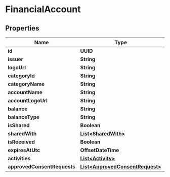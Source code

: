 

# FinancialAccount


## Properties

Name | Type | Description | Notes
------------ | ------------- | ------------- | -------------
**id** | **UUID** |  |  [optional]
**issuer** | **String** |  |  [optional]
**logoUrl** | **String** |  |  [optional]
**categoryId** | **String** |  |  [optional]
**categoryName** | **String** |  |  [optional]
**accountName** | **String** |  |  [optional]
**accountLogoUrl** | **String** |  |  [optional]
**balance** | **String** |  |  [optional]
**balanceType** | **String** |  |  [optional]
**isShared** | **Boolean** |  |  [optional]
**sharedWith** | [**List&lt;SharedWith&gt;**](SharedWith.md) |  |  [optional]
**isReceived** | **Boolean** |  |  [optional]
**expiresAtUtc** | **OffsetDateTime** |  |  [optional]
**activities** | [**List&lt;Activity&gt;**](Activity.md) |  |  [optional]
**approvedConsentRequests** | [**List&lt;ApprovedConsentRequest&gt;**](ApprovedConsentRequest.md) |  |  [optional]



